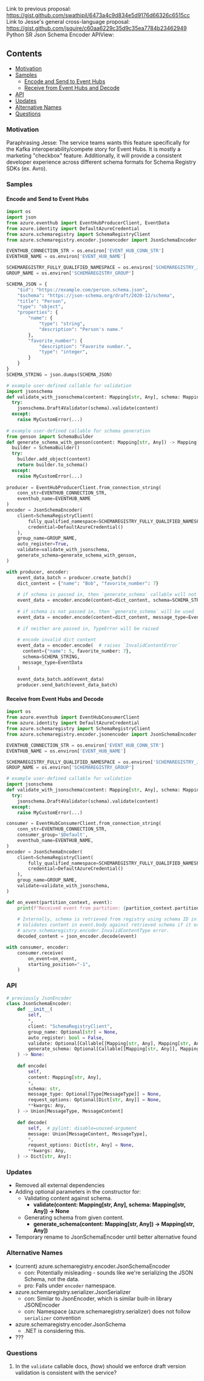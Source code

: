 Link to previous proposal: https://gist.github.com/swathipil/6473a4c9d834e5d9176d66326c6515cc
Link to Jesse's general cross-language proposal: https://gist.github.com/jsquire/c60aa6229c35d9c35ea7784b23462949
Python SR Json Schema Encoder APIView: 

## Contents
- [Motivation](#motivation)
- [Samples](#samples)
  - [Encode and Send to Event Hubs](#encode-and-send-to-event-hubs)
  - [Receive from Event Hubs and Decode](#receive-from-event-hubs-and-decode)
- [API](#api)
- [Updates](#updates)
- [Alternative Names](#alternative-names)
- [Questions](#questions)

### Motivation

Paraphrasing Jesse:
The service teams wants this feature specifically for the Kafka interoperability/compete story for Event Hubs. It is mostly a marketing "checkbox" feature. Additionally, it will provide a consistent developer experience across different schema formats for Schema Registry SDKs (ex. Avro).

### Samples

#### Encode and Send to Event Hubs
```python
import os
import json
from azure.eventhub import EventHubProducerClient, EventData
from azure.identity import DefaultAzureCredential
from azure.schemaregistry import SchemaRegistryClient
from azure.schemaregistry.encoder.jsonencoder import JsonSchemaEncoder

EVENTHUB_CONNECTION_STR = os.environ['EVENT_HUB_CONN_STR']
EVENTHUB_NAME = os.environ['EVENT_HUB_NAME']

SCHEMAREGISTRY_FULLY_QUALIFIED_NAMESPACE = os.environ['SCHEMAREGISTRY_JSON_FULLY_QUALIFIED_NAMESPACE']
GROUP_NAME = os.environ['SCHEMAREGISTRY_GROUP']

SCHEMA_JSON = {
    "$id": "https://example.com/person.schema.json",
    "$schema": "https://json-schema.org/draft/2020-12/schema",
    "title": "Person",
    "type": "object",
    "properties": {
        "name": {
            "type": "string",
            "description": "Person's name."
        },
        "favorite_number": {
            "description": "Favorite number.",
            "type": "integer",
        }
    }
}
SCHEMA_STRING = json.dumps(SCHEMA_JSON)

# example user-defined callable for validation
import jsonschema
def validate_with_jsonschema(content: Mapping[str, Any], schema: Mapping[str, Any]) -> None:
  try:
    jsonschema.Draft4Validator(schema).validate(content)
  except:
    raise MyCustomError(...)
    
# example user-defined callable for schema generation
from genson import SchemaBuilder
def generate_schema_with_genson(content: Mapping[str, Any]) -> Mapping[str, Any]:
  builder = SchemaBuilder()
  try:
    builder.add_object(content)
    return builder.to_schema()
  except:
    raise MyCustomError(...)
    
producer = EventHubProducerClient.from_connection_string(
    conn_str=EVENTHUB_CONNECTION_STR,
    eventhub_name=EVENTHUB_NAME
)
encoder = JsonSchemaEncoder(
    client=SchemaRegistryClient(
        fully_qualified_namespace=SCHEMAREGISTRY_FULLY_QUALIFIED_NAMESPACE,
        credential=DefaultAzureCredential()
    ),
    group_name=GROUP_NAME,
    auto_register=True,
    validate=validate_with_jsonschema,
    generate_schema=generate_schema_with_genson,
)

with producer, encoder:
    event_data_batch = producer.create_batch()
    dict_content = {"name": "Bob", "favorite_number": 7}
    
    # if schema is passed in, then `generate_schema` callable will not be used
    event_data = encoder.encode(content=dict_content, schema=SCHEMA_STRING, message_type=EventData)
    
    # if schema is not passed in, then `generate_schema` will be used
    event_data = encoder.encode(content=dict_content, message_type=EventData)
    
    # if neither are passed in, TypeError will be raised
    
    # encode invalid dict content
    event_data = encoder.encode(  # raises `InvalidContentError`
      content={"name": 5, favorite_number: 7},
      schema=SCHEMA_STRING,
      message_type=EventData
    )
        
    event_data_batch.add(event_data)
    producer.send_batch(event_data_batch)
```

#### Receive from Event Hubs and Decode

```python
import os
from azure.eventhub import EventHubConsumerClient
from azure.identity import DefaultAzureCredential
from azure.schemaregistry import SchemaRegistryClient
from azure.schemaregistry.encoder.jsonencoder import JsonSchemaEncoder

EVENTHUB_CONNECTION_STR = os.environ['EVENT_HUB_CONN_STR']
EVENTHUB_NAME = os.environ['EVENT_HUB_NAME']

SCHEMAREGISTRY_FULLY_QUALIFIED_NAMESPACE = os.environ['SCHEMAREGISTRY_JSON_FULLY_QUALIFIED_NAMESPACE']
GROUP_NAME = os.environ['SCHEMAREGISTRY_GROUP']

# example user-defined callable for validation
import jsonschema
def validate_with_jsonschema(content: Mapping[str, Any], schema: Mapping[str, Any]) -> None:
  try:
    jsonschema.Draft4Validator(schema).validate(content)
  except:
    raise MyCustomError(...)

consumer = EventHubConsumerClient.from_connection_string(
    conn_str=EVENTHUB_CONNECTION_STR,
    consumer_group='$Default',
    eventhub_name=EVENTHUB_NAME,
)
encoder = JsonSchemaEncoder(
    client=SchemaRegistryClient(
        fully_qualified_namespace=SCHEMAREGISTRY_FULLY_QUALIFIED_NAMESPACE,
        credential=DefaultAzureCredential()
    ),
    group_name=GROUP_NAME,
    validate=validate_with_jsonschema,
)

def on_event(partition_context, event):
    print(f"Received event from partition: {partition_context.partition_id}.")
    
    # Internally, schema is retrieved from registry using schema ID in event.content_type. (ex. application/json+{schema_id})
    # Validates content in event.body against retrieved schema if it exists. If invalid, raises
    # azure.schemaregistry.encoder.InvalidContentType error.
    decoded_content = json_encoder.decode(event)

with consumer, encoder:
    consumer.receive(
        on_event=on_event,
        starting_position="-1",
    )
```

### API

```python
# previously JsonEncoder
class JsonSchemaEncoder:
    def __init__(
        self,
        *,
        client: "SchemaRegistryClient",
        group_name: Optional[str] = None,
        auto_register: bool = False,
        validate: Optional[Callable[[Mapping[str, Any], Mapping[str, Any]], None]] = None,
        generate_schema: Optional[Callable[[Mapping[str, Any]], Mapping[str, Any]]] = None, # only used when sending
    ) -> None:
    
    def encode(
        self,
        content: Mapping[str, Any],
        *,
        schema: str,
        message_type: Optional[Type[MessageType]] = None,
        request_options: Optional[Dict[str, Any]] = None,
        **kwargs: Any,
    ) -> Union[MessageType, MessageContent]
    
    def decode(
        self,  # pylint: disable=unused-argument
        message: Union[MessageContent, MessageType],
        *,
        request_options: Dict[str, Any] = None,
        **kwargs: Any,
    ) -> Dict[str, Any]:
```

### Updates
- Removed all external dependencies
- Adding optional parameters in the constructor for:
  - Validating content against schema.
    - **validate(content: Mapping[str, Any], schema: Mapping[str, Any]) -> None**
  - Generating schema from given content.
    - **generate_schema(content: Mapping[str, Any]) -> Mapping[str, Any])**
- Temporary rename to JsonSchemaEncoder until better alternative found

### Alternative Names
- (current) azure.schemaregistry.encoder.JsonSchemaEncoder
  - con: Potentially misleading - sounds like we're serializing the JSON Schema, not the data.
  - pro: Falls under `encoder` namespace.
- azure.schemaregistry.serializer.JsonSerializer
  - con: Similar to JsonEncoder, which is similar built-in library JSONEncoder
  - con: Namespace (azure.schemaregistry.serializer) does not follow `serializer` convention
- azure.schemaregistry.encoder.JsonSchema
  - .NET is considering this.
- ???

### Questions
1) In the `validate` callable docs, (how) should we enforce draft version validation is consistent with the service?